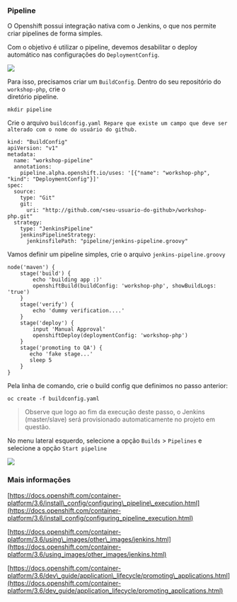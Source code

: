 ### Pipeline

O Openshift possui integração nativa com o Jenkins, o que nos permite criar pipelines de forma simples.

Com o objetivo é utilizar o pipeline, devemos desabilitar o deploy automático nas configurações do `DeploymentConfig`.

![](https://storage.googleapis.com/workshop-openshift/disable-deploy.png)

Para isso, precisamos criar um `BuildConfig`. Dentro do seu repositório do `workshop-php`, crie o  
diretório pipeline.

```
mkdir pipeline
```

Crie o arquivo `buildconfig.yaml Repare que existe um campo que deve ser alterado com o nome do usuário do github.`

```
kind: "BuildConfig"
apiVersion: "v1"
metadata:
  name: "workshop-pipeline"
  annotations:
    pipeline.alpha.openshift.io/uses: '[{"name": "workshop-php", "kind": "DeploymentConfig"}]'
spec:
  source:
    type: "Git"
    git:
      uri: "http://github.com/<seu-usuario-do-github>/workshop-php.git"
  strategy:
    type: "JenkinsPipeline"
    jenkinsPipelineStrategy:
      jenkinsfilePath: "pipeline/jenkins-pipeline.groovy"
```

Vamos definir um pipeline simples, crie o arquivo `jenkins-pipeline.groovy`

```
node('maven') {
    stage('build') {
        echo 'building app :)'
        openshiftBuild(buildConfig: 'workshop-php', showBuildLogs: 'true')
    }
    stage('verify') {
        echo 'dummy verification....'
    }
    stage('deploy') {
        input 'Manual Approval'
        openshiftDeploy(deploymentConfig: 'workshop-php')
    }
    stage('promoting to QA') {
       echo 'fake stage...'
       sleep 5 
    }
}
```

Pela linha de comando, crie o build config que definimos no passo anterior:

`oc create -f buildconfig.yaml`

> Observe que logo ao fim da execução deste passo, o Jenkins \(master/slave\) será provisionado automaticamente no projeto em questão.

No menu lateral esquerdo, selecione a opção `Builds` &gt; `Pipelines` e selecione a opção `Start pipeline`

![](https://storage.googleapis.com/workshop-openshift/start-pipeline.png)

### Mais informações

[https://docs.openshift.com/container-platform/3.6/install\_config/configuring\_pipeline\_execution.html](https://docs.openshift.com/container-platform/3.6/install_config/configuring_pipeline_execution.html)

[https://docs.openshift.com/container-platform/3.6/using\_images/other\_images/jenkins.html](https://docs.openshift.com/container-platform/3.6/using_images/other_images/jenkins.html)

[https://docs.openshift.com/container-platform/3.6/dev\_guide/application\_lifecycle/promoting\_applications.html](https://docs.openshift.com/container-platform/3.6/dev_guide/application_lifecycle/promoting_applications.html)

